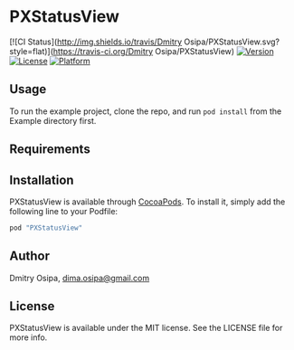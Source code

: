 # PXStatusView

[![CI Status](http://img.shields.io/travis/Dmitry Osipa/PXStatusView.svg?style=flat)](https://travis-ci.org/Dmitry Osipa/PXStatusView)
[![Version](https://img.shields.io/cocoapods/v/PXStatusView.svg?style=flat)](http://cocoapods.org/pods/PXStatusView)
[![License](https://img.shields.io/cocoapods/l/PXStatusView.svg?style=flat)](http://cocoapods.org/pods/PXStatusView)
[![Platform](https://img.shields.io/cocoapods/p/PXStatusView.svg?style=flat)](http://cocoapods.org/pods/PXStatusView)

## Usage

To run the example project, clone the repo, and run `pod install` from the Example directory first.

## Requirements

## Installation

PXStatusView is available through [CocoaPods](http://cocoapods.org). To install
it, simply add the following line to your Podfile:

```ruby
pod "PXStatusView"
```

## Author

Dmitry Osipa, dima.osipa@gmail.com

## License

PXStatusView is available under the MIT license. See the LICENSE file for more info.
